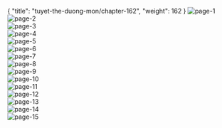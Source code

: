 { "title": "tuyet-the-duong-mon/chapter-162", "weight": 162 }
<img src="tuyet-the-duong-mon_0162_01-06c5b01a082b1df13e250983987ced7a.webp" alt="page-1" origin="http://1.bp.blogspot.com/-NYTb82ia4Ac/W3U9Vf2UImI/AAAAAAABQHQ/6t7lCrjxiPgjjOz_IqX8-6rqTisztON0ACLcBGAs/s1600/1.jpg?imgmax=0"><br/>
<img src="tuyet-the-duong-mon_0162_02-5524e4aa239d7f4e4acf23c04518f13b.webp" alt="page-2" origin="http://1.bp.blogspot.com/-g6vTB-pbpKE/W3U9XMCJ-NI/AAAAAAABQHo/1G2Ae3dBCnINZ3zUEnSHfyiegmnKFoiQQCLcBGAs/s1600/2.jpg?imgmax=0"><br/>
<img src="tuyet-the-duong-mon_0162_03-250edb327664ed66e3929d11c860164d.webp" alt="page-3" origin="http://1.bp.blogspot.com/-BAyJZPjKx84/W3U9X3oEbLI/AAAAAAABQHw/UJGON_QqNFcnM692VxDRpCHmNKpwAhObwCLcBGAs/s1600/3.jpg?imgmax=0"><br/>
<img src="tuyet-the-duong-mon_0162_04-ab4dacbaf196e3778d664b5ce00b7f2f.webp" alt="page-4" origin="http://1.bp.blogspot.com/-6s4uOGimJwc/W3U9Yc49cfI/AAAAAAABQH4/g_1IsLz4ozYTZN0A-enVX0zAFq7k8njawCLcBGAs/s1600/4.jpg?imgmax=0"><br/>
<img src="tuyet-the-duong-mon_0162_05-776118585fea1735cf65ee7bcb1dc238.webp" alt="page-5" origin="http://1.bp.blogspot.com/-sxgctXUIR_Y/W3U9YDVd49I/AAAAAAABQH0/e0sJauQSLoElgljg8Alunpf_zq-cT5aMgCLcBGAs/s1600/5.jpg?imgmax=0"><br/>
<img src="tuyet-the-duong-mon_0162_06-329c2283f2c222f983cb1c2e8b00448a.webp" alt="page-6" origin="http://1.bp.blogspot.com/-9R3YzAd1ZLo/W3U9YX-bI_I/AAAAAAABQH8/FUAAQw9qeLksedBxhk7WDiU1_pE-SumgwCLcBGAs/s1600/6.jpg?imgmax=0"><br/>
<img src="tuyet-the-duong-mon_0162_07-6d432f27390e058e4613c0eef08729b8.webp" alt="page-7" origin="http://1.bp.blogspot.com/-ZeNfUF4AZ0I/W3U9YioRBMI/AAAAAAABQIA/3sOSpGau6tkV55hgZDiIIVDjBcBMqaX4wCLcBGAs/s1600/7.jpg?imgmax=0"><br/>
<img src="tuyet-the-duong-mon_0162_08-71c2df8089478a8d4cddee929e182d74.webp" alt="page-8" origin="http://1.bp.blogspot.com/-Jdge1cBwMqo/W3U9Y1uM1_I/AAAAAAABQIE/W2yJy0Sgr8c2Y6d55tYRcIJRORlSQqoJQCLcBGAs/s1600/8.jpg?imgmax=0"><br/>
<img src="tuyet-the-duong-mon_0162_09-a681a7648e5ea042f022ef31bc5b12b0.webp" alt="page-9" origin="http://1.bp.blogspot.com/-pxG8QQV0p8Q/W3U9ZCwo9KI/AAAAAAABQII/5Vd4Tgie_KEg4I3XRMnRIc_V3vQv3-O3gCLcBGAs/s1600/9.jpg?imgmax=0"><br/>
<img src="tuyet-the-duong-mon_0162_10-e5b66c90ac2c8003c6fa5d55c7b13491.webp" alt="page-10" origin="http://1.bp.blogspot.com/-n9awRwX3enU/W3U9Vc4aslI/AAAAAAABQHM/tk9EBfYW7cAaO4UJ7X7hV_bTSTmWX7EzgCLcBGAs/s1600/10.jpg?imgmax=0"><br/>
<img src="tuyet-the-duong-mon_0162_11-48d5aac16f351cc634843e2899d3fdc6.webp" alt="page-11" origin="http://1.bp.blogspot.com/-Q8D4LYOV348/W3U9VzPD6BI/AAAAAAABQHY/7MywXWp-JRsqBuJ-KRSgEj7zun7j46PEgCLcBGAs/s1600/11.jpg?imgmax=0"><br/>
<img src="tuyet-the-duong-mon_0162_12-d6aa672d70487f1d4992a01d89dda445.webp" alt="page-12" origin="http://1.bp.blogspot.com/-v3aazrWx5Vw/W3U9WDPWZNI/AAAAAAABQHc/TnPaJXE1ZqkTDfAii2hXN6ABL4fP6xnSACLcBGAs/s1600/12.jpg?imgmax=0"><br/>
<img src="tuyet-the-duong-mon_0162_13-77b9c57992fe3d29b663be3703ee8f34.webp" alt="page-13" origin="http://1.bp.blogspot.com/-5RbFaOUdljY/W3U9Wn7ngnI/AAAAAAABQHg/pEgYWqpeHMMkhBZn1dVpJHOyMdZ3BIFsACLcBGAs/s1600/13.jpg?imgmax=0"><br/>
<img src="tuyet-the-duong-mon_0162_14-82c43ba437fef05159ce4fa27261ebeb.webp" alt="page-14" origin="http://1.bp.blogspot.com/-of0UxLYjq18/W3U9XEWQy2I/AAAAAAABQHk/uUkJqUT7gdoTtbmPajU3waBdjjQe18heACLcBGAs/s1600/14.jpg?imgmax=0"><br/>
<img src="tuyet-the-duong-mon_0162_15-a2c4dd4ab04f692715358559f79aba64.webp" alt="page-15" origin="http://1.bp.blogspot.com/-6JeKmoFnqao/W3U9XWf-MDI/AAAAAAABQHs/0oBE5vn8Jz8f_lhYKz7mN8uIDSk-HIE6gCLcBGAs/s1600/15.jpg?imgmax=0"><br/>
